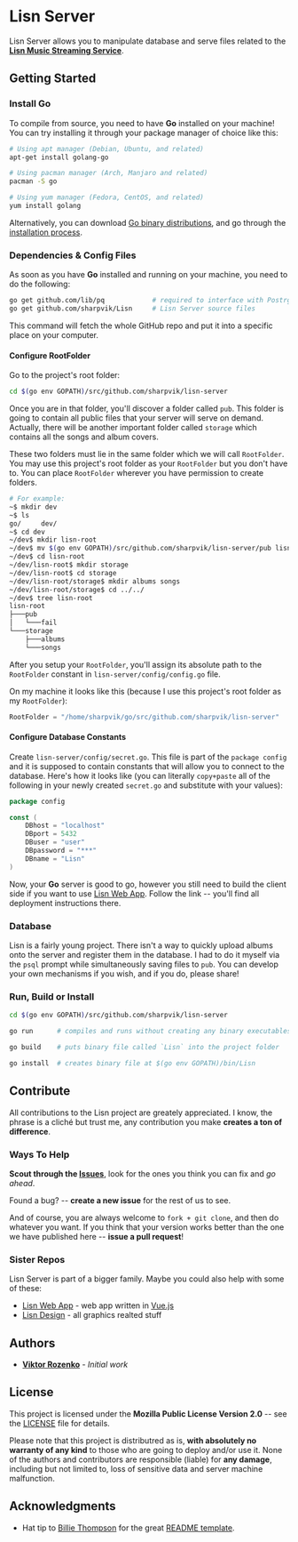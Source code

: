 # Lisn Server

Lisn Server allows you to manipulate database and serve files related to the
**[Lisn Music Streaming Service]**.

[Lisn Music Streaming Service]: https://github./com/sharpvik/Lisn



## Getting Started

### Install Go

To compile from source, you need to have **Go** installed on your machine! You
can try installing it through your package manager of choice like this:

```bash
# Using apt manager (Debian, Ubuntu, and related)
apt-get install golang-go

# Using pacman manager (Arch, Manjaro and related)
pacman -S go

# Using yum manager (Fedora, CentOS, and related)
yum install golang
```

Alternatively, you can download [Go binary distributions][bin], and go through
the [installation process][install].

[bin]: https://golang.org/dl/
[install]: https://golang.org/doc/install
[GOPATH]: https://github.com/golang/go/wiki/SettingGOPATH


### Dependencies & Config Files

As soon as you have **Go** installed and running on your machine, you need to do
the following:

```bash
go get github.com/lib/pq            # required to interface with PostrgreSQL
go get github.com/sharpvik/Lisn     # Lisn Server source files
```

This command will fetch the whole GitHub repo and put it into a specific place
on your computer.

#### Configure RootFolder

Go to the project's root folder:

```bash
cd $(go env GOPATH)/src/github.com/sharpvik/lisn-server
```

Once you are in that folder, you'll discover a folder called `pub`. This folder
is going to contain all public files that your server will serve on demand.
Actually, there will be another important folder called `storage` which contains
all the songs and album covers.

These two folders must lie in the same folder which we will call `RootFolder`.
You may use this project's root folder as your `RootFolder` but you don't have
to. You can place `RootFolder` wherever you have permission to create folders.

```bash
# For example:
~$ mkdir dev
~$ ls
go/     dev/
~$ cd dev
~/dev$ mkdir lisn-root
~/dev$ mv $(go env GOPATH)/src/github.com/sharpvik/lisn-server/pub lisn-root/
~/dev$ cd lisn-root
~/dev/lisn-root$ mkdir storage
~/dev/lisn-root$ cd storage
~/dev/lisn-root/storage$ mkdir albums songs
~/dev/lisn-root/storage$ cd ../../
~/dev$ tree lisn-root
lisn-root
├───pub
│   └───fail
└───storage
    ├───albums
    └───songs
```

After you setup your `RootFolder`, you'll assign its absolute path to the
`RootFolder` constant in `lisn-server/config/config.go` file.

On my machine it looks like this (because I use this project's root folder as my
`RootFolder`):

```go
RootFolder = "/home/sharpvik/go/src/github.com/sharpvik/lisn-server"
```

#### Configure Database Constants

Create `lisn-server/config/secret.go`. This file is part of the `package config`
and it is supposed to contain constants that will allow you to connect to the
database. Here's how it looks like (you can literally `copy+paste` all of the
following in your newly created `secret.go` and substitute with your values):

```go
package config

const (
    DBhost = "localhost"
    DBport = 5432
    DBuser = "user"
    DBpassword = "***"
    DBname = "Lisn"
)
```

Now, your **Go** server is good to go, however you still need to build the
client side if you want to use [Lisn Web App]. Follow the link -- you'll find
all deployment instructions there.

[Lisn Web App]: https://github.com/sharpvik/lisn-web-app


### Database

Lisn is a fairly young project. There isn't a way to quickly upload albums onto
the server and register them in the database. I had to do it myself via the
`psql` prompt while simultaneously saving files to `pub`. You can develop your
own mechanisms if you wish, and if you do, please share!


### Run, Build or Install

```bash
cd $(go env GOPATH)/src/github.com/sharpvik/lisn-server

go run      # compiles and runs without creating any binary executables

go build    # puts binary file called `Lisn` into the project folder

go install  # creates binary file at $(go env GOPATH)/bin/Lisn
```



## Contribute

All contributions to the Lisn project are greately appreciated. I know, the
phrase is a cliché but trust me, any contribution you make
**creates a ton of difference**.


### Ways To Help

**Scout through the [Issues]**, look for the ones you think you can fix and
*go ahead*.

[Issues]: https://github.com/sharpvik/lisn-server/issues

Found a bug? -- **create a new issue** for the rest of us to see.

And of course, you are always welcome to `fork + git clone`, and then do
whatever you want. If you think that your version works better than the one we
have published here -- **issue a pull request**!


### Sister Repos

Lisn Server is part of a bigger family. Maybe you could also help with some of
these:

- [Lisn Web App] - web app written in [Vue.js]
- [Lisn Design] - all graphics realted stuff

[Vue.js]: https://vuejs.org
[Lisn Design]: https://github.com/sharpvik/lisn-design



## Authors

- **[Viktor Rozenko]** - *Initial work*

[Viktor Rozenko]: https://github.com/sharpvik



## License

This project is licensed under the **Mozilla Public License Version 2.0** --
see the [LICENSE](LICENSE) file for details.

Please note that this project is distributred as is,
**with absolutely no warranty of any kind** to those who are going to deploy
and/or use it. None of the authors and contributors are responsible (liable)
for **any damage**, including but not limited to, loss of sensitive data and
server machine malfunction.



## Acknowledgments

- Hat tip to [Billie Thompson] for the great [README template].

[Billie Thompson]: https://gist.github.com/PurpleBooth
[README template]: https://gist.github.com/PurpleBooth/109311bb0361f32d87a2
